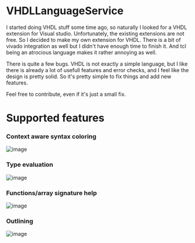 # VHDLLanguageService
I started doing VHDL stuff some time ago, so naturally I looked for a VHDL extension for Visual studio. Unfortunately, the existing extensions are not free. So I decided to make my own extension for VHDL.
There is a bit of vivado integration as well but I didn't have enough time to finish it. And tcl being an atrocious language makes it rather annoying as well.

There is quite a few bugs. VHDL is not exactly a simple language, but I like there is already a lot of usefull features and error checks, and I feel like the design is
pretty solid. So it's pretty simple to fix things and add new features.

Feel free to contribute, even if it's just a small fix.

# Supported features

### Context aware syntax coloring
![image](https://user-images.githubusercontent.com/99695100/170529260-5dd92c6c-ceb3-446e-91d8-90a0dce6f57a.png)

### Type evaluation
![image](https://user-images.githubusercontent.com/99695100/170529491-b065ba62-2b4a-4488-93b2-162a671f5519.png)

### Functions/array signature help
![image](https://user-images.githubusercontent.com/99695100/170529609-3f8b7c77-8250-4f2e-b129-5d8514972a9d.png)

### Outlining
![image](https://user-images.githubusercontent.com/99695100/170530029-097eb58d-2624-49ae-b855-b32bf69fbd06.png)
